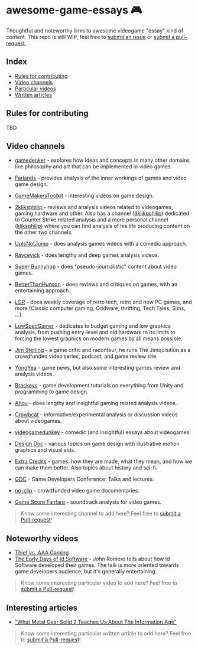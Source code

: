# awesome-game-essays 🎮

Thoughtful and noteworthy links to awesome videogame "essay" kind of content.
This repo is still WIP, feel free to [submit an issue](https://github.com/filfreire/awesome-game-essays/issues/new) or [submit a pull-request](https://github.com/filfreire/awesome-game-essays/pulls).

## Index

- [Rules for contributing](#rules)
- [Video channels](#channels)
- [Particular videos](#videos)
- [Written articles](#articles)


## Rules for contributing<a name="rules"></a>

TBD

## Video channels<a name="channels"></a>

- [gamedenker](https://www.youtube.com/channel/UCMXXBuIQvUD45EtfWqzU0FQ) - explores how ideas and concepts in many other domains like philosophy and art that can be implemented in video games.

- [Farlands](https://www.youtube.com/channel/UCKmGmd4K-Kv17fu0TMJ5Z0A) - provides analysis of the inner workings of games and video game design.

- [GameMakersToolkit](https://www.youtube.com/user/McBacon1337) - interesting videos on game design.

- [2kliksphilip](https://www.youtube.com/user/2kliksphilip) - reviews and analysis videos related to videogames, gaming hardware and other. Also has a channel ([3kliksphilip](https://www.youtube.com/user/3kliksphilip)) dedicated to Counter Strike related analysis and a more personal channel ([kliksphilip](https://www.youtube.com/user/kliksphilip)) where you can find analysis of his life producing content on the other two channels.

- [UpIsNotJump](https://www.youtube.com/user/hamlin351) - does analysis games videos with a comedic approach.

- [Raycevick](https://www.youtube.com/channel/UC1JTQBa5QxZCpXrFSkMxmPw) - does lengthy and deep games analysis videos.

- [Super Bunnyhop](https://www.youtube.com/user/bunnyhopshow/) - does "pseudo-journalistic" content about video games.

- [BetterThanHunson](https://www.youtube.com/channel/UCNfzJQEndd6pJ_LFzyf4m8g) - does reviews and critiques on games, with an entertaining approach.

- [LGR](https://www.youtube.com/user/phreakindee) - does weekly coverage of retro tech, retro and new PC games, and more (Classic computer gaming, Oddware, thrifting, Tech Tales, Sims, ...).

- [LowSpecGamer](https://www.youtube.com/channel/UCQkd05iAYed2-LOmhjzDG6g) - dedicates to budget gaming and low graphics analysis, from pushing entry-level and old hardware to its limits to forcing the lowest graphics on modern games by all means possible.

- [Jim Sterling](https://www.youtube.com/channel/UCWCw2Sd7RlYJ2yuNVHDWNOA) - a game critic and raconteur, he runs The Jimquisition as a crowdfunded video series, podcast, and game review site.

- [YongYea](https://www.youtube.com/user/YongYea) - game news, but also some interesting games review and analysis videos.

- [Brackeys](https://www.youtube.com/user/Brackeys) - game development tutorials on everything from Unity and programming to game design.

- [Ahoy](https://www.youtube.com/user/XboxAhoy) - does lengthy and insightful gaming related analysis videos.

- [Crowbcat](https://www.youtube.com/user/CrowbCat) - informative/experimental analysis or discussion videos about videogames.

- [videogamedunkey](https://www.youtube.com/user/videogamedunkey) - comedic (and insightful) essays about videogames.

- [Design Doc](https://www.youtube.com/user/Warbot40) - various topics on game design with illustrative motion graphics and visual aids.

- [Extra Credits](https://www.youtube.com/user/ExtraCreditz) - games: how they are made, what they mean, and how we can make them better. Also topics about history and sci-fi.

- [GDC](https://www.youtube.com/channel/UC0JB7TSe49lg56u6qH8y_MQ) - Game Developers Conference: Talks and lectures.

- [no-clip](https://www.youtube.com/channel/UC0fDG3byEcMtbOqPMymDNbw) - crowdfunded video game documentaries.

- [Game Score Fanfare](https://www.youtube.com/channel/UC8P_raHQ4EoWTSH2GMESMQA) - soundtrack analysis for video games.

> Know some interesting channel to add here? Feel free to [submit a Pull-request](https://github.com/filfreire/awesome-game-essays/pulls)!

## Noteworthy videos<a name="videos"></a>

- [Thief vs. AAA Gaming](https://www.youtube.com/watch?v=jPqwDGXxLhU)
- [The Early Days of Id Software](https://www.youtube.com/watch?v=KFziBfvAFnM) - John Romero tells about how Id Software developed their games. The talk is more oriented towards game developers audience, but it's generally entertaining.

> Know some interesting particular video to add here? Feel free to [submit a Pull-request](https://github.com/filfreire/awesome-game-essays/pulls)!

## Interesting articles<a name="articles"></a>

- ["What Metal Gear Solid 2 Teaches Us About The Information Age"](http://www.gamesetwatch.com/2010/06/what_metal_gear_solid_teaches.php)

> Know some interesting particular written article to add here? Feel free to [submit a Pull-request](https://github.com/filfreire/awesome-game-essays/pulls)!

